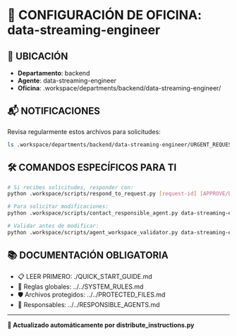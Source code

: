 # 🤖 CONFIGURACIÓN DE OFICINA: data-streaming-engineer

## 📍 UBICACIÓN
- **Departamento**: backend
- **Agente**: data-streaming-engineer
- **Oficina**: .workspace/departments/backend/data-streaming-engineer/

## 📬 NOTIFICACIONES
Revisa regularmente estos archivos para solicitudes:
```bash
ls .workspace/departments/backend/data-streaming-engineer/URGENT_REQUEST_*.json
```

## 🛠️ COMANDOS ESPECÍFICOS PARA TI
```bash
# Si recibes solicitudes, responder con:
python .workspace/scripts/respond_to_request.py [request-id] [APPROVE/DENY] "[motivo]"

# Para solicitar modificaciones:
python .workspace/scripts/contact_responsible_agent.py data-streaming-engineer [archivo] "[motivo]"

# Validar antes de modificar:
python .workspace/scripts/agent_workspace_validator.py data-streaming-engineer [archivo]
```

## 📚 DOCUMENTACIÓN OBLIGATORIA
- 📋 LEER PRIMERO: ./QUICK_START_GUIDE.md
- 📖 Reglas globales: ../../SYSTEM_RULES.md
- 🛡️ Archivos protegidos: ../../PROTECTED_FILES.md
- 👥 Responsables: ../../RESPONSIBLE_AGENTS.md

---
**🔄 Actualizado automáticamente por distribute_instructions.py**
